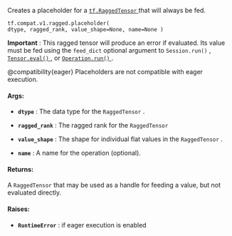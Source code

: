 Creates a placeholder for a [ `tf.RaggedTensor` ](https://tensorflow.google.cn/api_docs/python/tf/RaggedTensor) that will always be fed.


<devsite-code><pre class="prettyprint lang-python" translate="no" dir="ltr" is-upgraded=""><code translate="no" dir="ltr">tf.compat.v1.ragged.placeholder(
    dtype,
    ragged_rank,
    value_shape=None,
    name=None
)
</code></pre></devsite-code>
**Important** : This ragged tensor will produce an error if evaluated.
Its value must be fed using the  `feed_dict`  optional argument to
 `Session.run()` , [ `Tensor.eval()` ](/api_docs/python/tf/Tensor#eval), or [ `Operation.run()` ](/api_docs/python/tf/Operation#run).

@compatibility{eager} Placeholders are not compatible with eager execution.



#### Args:

- **`dtype`** : The data type for the  `RaggedTensor` .

- **`ragged_rank`** : The ragged rank for the  `RaggedTensor` 

- **`value_shape`** : The shape for individual flat values in the  `RaggedTensor` .

- **`name`** : A name for the operation (optional).



#### Returns:
A  `RaggedTensor`  that may be used as a handle for feeding a value, but
not evaluated directly.



#### Raises:

- **`RuntimeError`** : if eager execution is enabled

